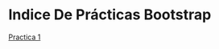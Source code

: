 # Indice De Prácticas Bootstrap
<a href="https://kevvun.github.io/Practicas%20Bootstrap/PracticaBootstrap3.html">Practica 1</a>
